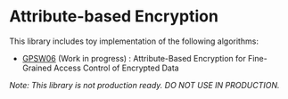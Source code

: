 # Attribute-based Encryption
This library includes toy implementation of the following algorithms:
* [GPSW06](https://eprint.iacr.org/2006/309) (Work in progress) : Attribute-Based Encryption for Fine-Grained Access Control of Encrypted Data

*Note: This library is not production ready. DO NOT USE IN PRODUCTION.*